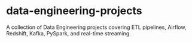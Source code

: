 # data-engineering-projects
A collection of Data Engineering projects covering ETL pipelines, Airflow, Redshift, Kafka, PySpark, and real-time streaming.
